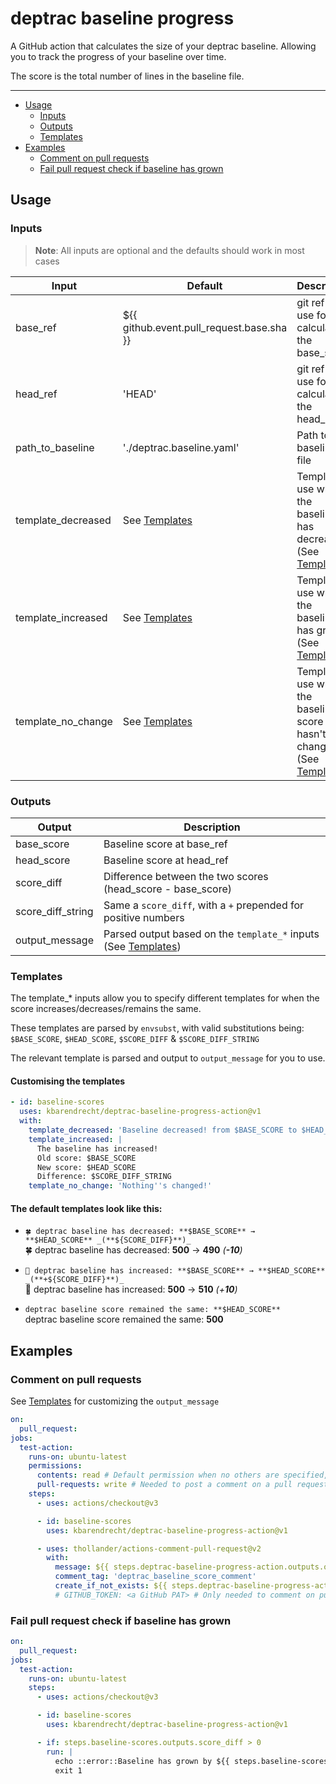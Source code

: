# deptrac baseline progress
A GitHub action that calculates the size of your deptrac baseline.
Allowing you to track the progress of your baseline over time.

The score is the total number of lines in the baseline file.

---

<!-- TOC -->
* [Usage](#usage)
  * [Inputs](#inputs)
  * [Outputs](#outputs)
  * [Templates](#templates)
* [Examples](#examples)
  * [Comment on pull requests](#comment-on-pull-requests)
  * [Fail pull request check if baseline has grown](#fail-pull-request-check-if-baseline-has-grown)
<!-- TOC -->

## Usage

### Inputs
> **Note**: All inputs are optional and the defaults should work in most cases 

| Input              | Default                                   | Description                                                                          |
|--------------------|-------------------------------------------|--------------------------------------------------------------------------------------|
| base_ref           | ${{ github.event.pull_request.base.sha }} | git ref to use for calculating the base_score                                        |
| head_ref           | 'HEAD'                                    | git ref to use for calculating the head_score                                        |
| path_to_baseline   | './deptrac.baseline.yaml'                 | Path to the baseline file                                                            |
| template_decreased | See [Templates](#Templates)               | Template to use when the baseline has decreased (See [Templates](#Templates))        |
| template_increased | See [Templates](#Templates)               | Template to use when the baseline has grown (See [Templates](#Templates))            |
| template_no_change | See [Templates](#Templates)               | Template to use when the baseline score hasn't changed (See [Templates](#Templates)) |

### Outputs
| Output            | Description                                                                  |
|-------------------|------------------------------------------------------------------------------|
| base_score        | Baseline score at base_ref                                                   |
| head_score        | Baseline score at head_ref                                                   |
| score_diff        | Difference between the two scores (head_score - base_score)                  |
| score_diff_string | Same a `score_diff`, with a `+` prepended for positive numbers               |
| output_message    | Parsed output based on the `template_*` inputs (See [Templates](#Templates)) |


### Templates
The template_* inputs allow you to specify different templates for when the score increases/decreases/remains the same.

These templates are parsed by `envsubst`, with valid substitutions being: `$BASE_SCORE`, `$HEAD_SCORE`, `$SCORE_DIFF` & `$SCORE_DIFF_STRING`

The relevant template is parsed and output to `output_message` for you to use.

#### Customising the templates
```yaml
- id: baseline-scores
  uses: kbarendrecht/deptrac-baseline-progress-action@v1
  with:
    template_decreased: 'Baseline decreased! from $BASE_SCORE to $HEAD_SCORE'
    template_increased: |
      The baseline has increased!
      Old score: $BASE_SCORE
      New score: $HEAD_SCORE
      Difference: $SCORE_DIFF_STRING
    template_no_change: 'Nothing''s changed!'
```

#### The default templates look like this:

- `🍀 deptrac baseline has decreased: **$BASE_SCORE** → **$HEAD_SCORE** _(**${SCORE_DIFF}**)_` \
🍀 deptrac baseline has decreased: **500** → **490** _(**-10**)_

- `📛 deptrac baseline has increased: **$BASE_SCORE** → **$HEAD_SCORE** _(**+${SCORE_DIFF}**)_` \
📛 deptrac baseline has increased: **500** → **510** _(+**10**)_

- `deptrac baseline score remained the same: **$HEAD_SCORE**` \
deptrac baseline score remained the same: **500**

## Examples

### Comment on pull requests
See [Templates](#Templates) for customizing the `output_message`
```yaml
on:
  pull_request:
jobs:
  test-action:
    runs-on: ubuntu-latest
    permissions:
      contents: read # Default permission when no others are specified, needed for actions/checkout
      pull-requests: write # Needed to post a comment on a pull request
    steps:
      - uses: actions/checkout@v3

      - id: baseline-scores
        uses: kbarendrecht/deptrac-baseline-progress-action@v1

      - uses: thollander/actions-comment-pull-request@v2
        with:
          message: ${{ steps.deptrac-baseline-progress-action.outputs.output_message }}
          comment_tag: 'deptrac_baseline_score_comment'
          create_if_not_exists: ${{ steps.deptrac-baseline-progress-action.outputs.score_diff != 0 }} # Only create comment when baseline score changed, but always update existing comment
          # GITHUB_TOKEN: <a GitHub PAT> # Only needed to comment on pull requests coming from forks
```

### Fail pull request check if baseline has grown
```yaml
on:
  pull_request:
jobs:
  test-action:
    runs-on: ubuntu-latest
    steps:
      - uses: actions/checkout@v3

      - id: baseline-scores
        uses: kbarendrecht/deptrac-baseline-progress-action@v1

      - if: steps.baseline-scores.outputs.score_diff > 0
        run: |
          echo ::error::Baseline has grown by ${{ steps.baseline-scores.score_diff }}
          exit 1
```
